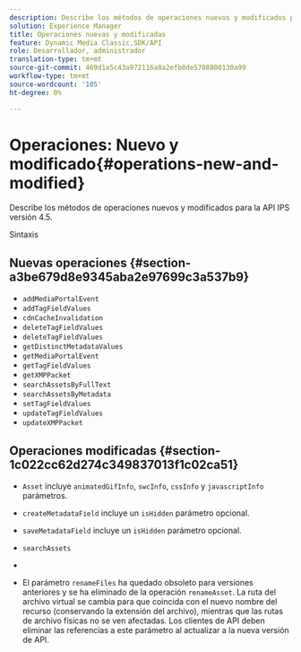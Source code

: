 ```yaml
---
description: Describe los métodos de operaciones nuevos y modificados para la API IPS versión 4.5.
solution: Experience Manager
title: Operaciones nuevas y modificadas
feature: Dynamic Media Classic,SDK/API
role: Desarrollador, administrador
translation-type: tm+mt
source-git-commit: 469d1a5c43a972116a8a2efb0de5708800130a99
workflow-type: tm+mt
source-wordcount: '105'
ht-degree: 0%

---
```



# Operaciones: Nuevo y modificado{#operations-new-and-modified}

Describe los métodos de operaciones nuevos y modificados para la API IPS versión 4.5.

Sintaxis

## Nuevas operaciones {#section-a3be679d8e9345aba2e97699c3a537b9}

* `addMediaPortalEvent`
* `addTagFieldValues`
* `cdnCacheInvalidation`
* `deleteTagFieldValues`
* `deleteTagFieldValues`
* `getDistinctMetadataValues`
* `getMediaPortalEvent`
* `getTagFieldValues`
* `getXMPPacket`
* `searchAssetsByFullText`
* `searchAssetsByMetadata`
* `setTagFieldValues`
* `updateTagFieldValues`
* `updateXMPPacket`

## Operaciones modificadas {#section-1c022cc62d274c349837013f1c02ca51}

* `Asset` incluye  `animatedGifInfo`,  `swcInfo`,  `cssInfo` y  `javascriptInfo` parámetros.

* `createMetadataField` incluye un  `isHidden` parámetro opcional.

* `saveMetadataField` incluye un  `isHidden` parámetro opcional.

* `searchAssets`
* 
* El parámetro `renameFiles` ha quedado obsoleto para versiones anteriores y se ha eliminado de la operación `renameAsset`. La ruta del archivo virtual se cambia para que coincida con el nuevo nombre del recurso (conservando la extensión del archivo), mientras que las rutas de archivo físicas no se ven afectadas. Los clientes de API deben eliminar las referencias a este parámetro al actualizar a la nueva versión de API.

